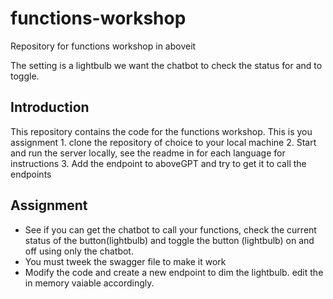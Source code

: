 # functions-workshop

Repository for functions workshop in aboveit

The setting is a lightbulb we want the chatbot to check the status for and to toggle.

## Introduction

This repository contains the code for the functions workshop. This is you assignment 1. clone the repository of choice to your local machine 2. Start and run the server locally, see the readme in for each language for instructions 3. Add the endpoint to aboveGPT and try to get it to call the endpoints

## Assignment

- See if you can get the chatbot to call your functions, check the current status of the button(lightbulb) and toggle the button (lightbulb) on and off using only the chatbot.
- You must tweek the swagger file to make it work
- Modify the code and create a new endpoint to dim the lightbulb. edit the in memory vaiable accordingly.

